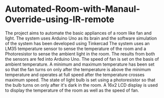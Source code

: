 # Automated-Room-with-Manaul-Override-using-IR-remote
The project aims to automate the basic appliances of a room like fan and light. The system uses Arduino Uno as its brain and the software simulation of the system has been developed using Tinkercad
The system uses an LM35 temperature sensor to sense the temperature of the room and a Photoresistor to sense the ambient light in the room. The results from both the sensors are fed into Arduino Uno. The  speed of fan is set on the basis of ambient temperature. A minimum and maximum temperature has been set so that the fan turns on only after the temperature is above the minimum temperature and operates at full speed after the temperature crosses maximum speed. The state of light bulb is set using a photoresistor so that the bulb turns on only after it's dark in the room. A 16x2 LCD display is used to display the temperature of the room as well as the speed of fan.

